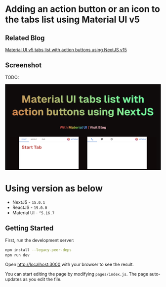 # Adding an action button or an icon to the tabs list using Material UI v5

## Related Blog
[Material UI v5 tabs list with action buttons using NextJS v15](https://toofancoder.com/blog/blog/material-ui-tab-list-with-icons-or-action-buttons?utm_source=github)

## Screenshot
TODO:

[![Watch the video](https://github.com/jaydeepw/example-mui-tabs-action-button/blob/main/images/cover.png?raw=true)](https://github.com/jaydeepw/example-mui-tabs-action-button/blob/main/images/cover.png?raw=true)

# Using version as below
- NextJS - `15.0.1`
- ReactJS - `19.0.0`
- Material UI - `^5.16.7`

## Getting Started

First, run the development server:

```bash
npm install --legacy-peer-deps
npm run dev
```

Open [http://localhost:3000](http://localhost:3000) with your browser to see the result.

You can start editing the page by modifying `pages/index.js`. The page auto-updates as you edit the file.

